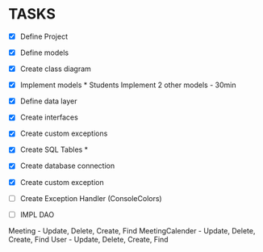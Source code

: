 # TASKS 

- [x] Define Project
- [x] Define models
- [x] Create class diagram
- [X] Implement models * Students Implement 2 other models - 30min

- [x] Define data layer
- [x] Create interfaces
- [x] Create custom exceptions

- [x] Create SQL Tables *
- [x] Create database connection
- [x] Create custom exception
- [ ] Create Exception Handler (ConsoleColors)

- [ ] IMPL DAO


Meeting - Update, Delete, Create, Find
MeetingCalender - Update, Delete, Create, Find
User - Update, Delete, Create, Find